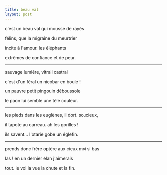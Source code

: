 ```yaml
---
title: beau val
layout: post
---
```


c'est un beau val qui mousse de rayés

félins, que la migraine du meurtrier

incite à l'amour. les éléphants

extrêmes de confiance et de peur.

---

sauvage lumière, vitrail castral

c'est d'un féral un nicobar en boule !

un pauvre petit pingouin déboussole

le paon lui semble une télé couleur.

---

les pieds dans les euglènes, il dort. soucieux,

il tapote au carreau. ah les gorilles !

ils savent... l'otarie gobe un églefin.

---

prends donc frère optère aux cieux moi si bas

las ! en un dernier élan j'aimerais

tout. le vol la vue la chute et la fin.
